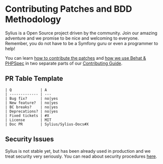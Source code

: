 Contributing Patches and BDD Methodology
========================================

Sylius is a Open Source project driven by the community. Join our amazing adventure and we promise to be nice and welcoming to everyone. Remember, you do not have to be a Symfony guru or even a programmer to help!

You can learn [how to contribute the patches](http://docs.sylius.org/en/latest/contributing/code/patches.html)
and [how we use Behat & PHPSpec](http://docs.sylius.org/en/latest/contributing/code/bdd.html)
in two separate parts of our [Contributing Guide](http://docs.sylius.org/en/latest/contributing/index.html).

PR Table Template
-----------------

```
| Q             | A
| ------------- | ---
| Bug fix?      | no|yes
| New feature?  | no|yes
| BC breaks?    | no|yes
| Deprecations? | no|yes
| Fixed tickets | #X
| License       | MIT
| Doc PR        | Sylius/Sylius-Docs#X
```

Security Issues
---------------

Sylius is not stable yet, but has been already used in production and we treat security very seriously. You can read about security procedures [here](http://docs.sylius.org/en/latest/contributing/code/security.html).

